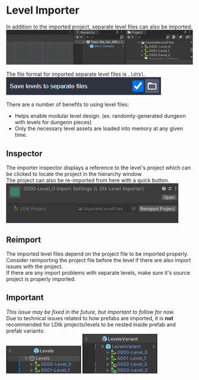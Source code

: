 # Level Importer

In addition to the imported project, separate level files can also be imported.
![Drag-N-Drop](../../images/gif_DragNDropLevel.gif)

The file format for imported separate level files is `.ldtkl`.  
![Separate Level Files](../../images/img_ldtk_SeparateLevelFiles.png)  

There are a number of benefits to using level files:
- Helps enable modular level design. (ex. randomly-generated dungeon with levels for dungeon pieces)
- Only the necessary level assets are loaded into memory at any given time.

## Inspector
The importer inspector displays a reference to the level's project which can be clicked to locate the project in the hierarchy window.  
The project can also be re-imported from here with a quick button.
![Level Importer](../../images/img_Unity_LevelImporter.png)

## Reimport
The imported level files depend on the project file to be imported properly.  
Consider reimporting the project file before the level if there are also import issues with the project.  
If there are any import problems with separate levels, make sure it's source project is properly imported.  

## Important
*This issue may be fixed in the future, but important to follow for now.*  
Due to technical issues related to how prefabs are imported, it is **not** recommended for LDtk projects/levels to be nested inside prefab and prefab variants:  
![Nested Levels](../../images/img_Unity_NestedLevels.png)
![Nested Levels Variant](../../images/img_Unity_NestedLevelsVariant.png)